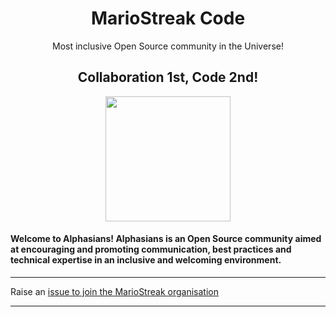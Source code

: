 <h1 align="center">MarioStreak Code</h1>

<p align="center">
Most inclusive Open Source community in the Universe!
</p>

<h2 align="center">Collaboration 1st, Code 2nd! </h2>
<p align="center">
  <img src="https://github.com/MarioStreak-Team/.github/blob/main/assets/Mario.jfjf" height="200" width="200">
  <br>
</p>
<h4>
  Welcome to Alphasians!
  Alphasians is an Open Source community aimed at encouraging and promoting communication, best practices and technical expertise in an inclusive and welcoming environment.
</h4>
<hr>

Raise an [issue to join the MarioStreak organisation](https://github.com/Huniko-Team/community/issues/new?assignees=&labels=%E2%9C%89%EF%B8%8F+github-invitation&template=invitation.yml&title=Please+invite+me+to+the+Huniko+team)

<hr>
